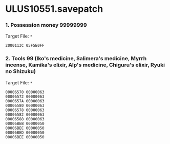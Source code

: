 # ULUS10551.savepatch

### 1. Possession money 99999999

Target File: `*`

```
2000113C 05F5E0FF
```

### 2. Tools 99 (Iko's medicine, Salimera's medicine, Myrrh incense, Kamika's elixir, Alp's medicine, Chiguru's elixir, Ryuki no Shizuku)

Target File: `*`

```
00006570 00000063
00006572 00000063
0000657A 00000063
00006580 00000063
00006578 00000063
00006582 00000063
00006588 00000063
00006BEB 00000050
00006BEC 00000050
00006BED 00000050
00006BEE 00000050
```

